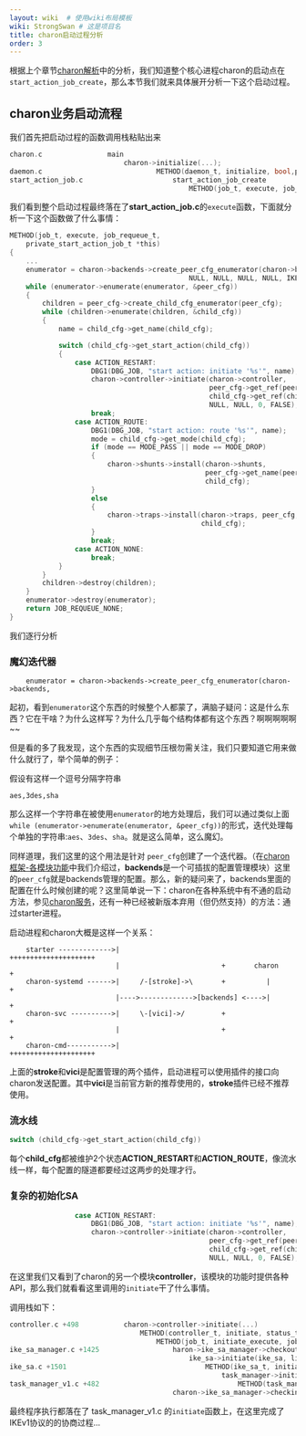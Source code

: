 ```yaml
---
layout: wiki  # 使用wiki布局模板
wiki: StrongSwan # 这是项目名
title: charon启动过程分析
order: 3
---
```


根据上个章节[charon解析](charon_code#charon核心业务的启动点在什么地方)中的分析，我们知道整个核心进程charon的启动点在`start_action_job_create`，那么本节我们就来具体展开分析一下这个启动过程。

## charon业务启动流程

我们首先把启动过程的函数调用栈粘贴出来

```c
charon.c 				main
							charon->initialize(...);
daemon.c							METHOD(daemon_t, initialize, bool,private_daemon_t *this, char *plugins)
start_action_job.c						start_action_job_create
											METHOD(job_t, execute, job_requeue_t,private_start_action_job_t *this)
```

我们看到整个启动过程最终落在了**start_action_job.c**的`execute`函数，下面就分析一下这个函数做了什么事情：

```c
METHOD(job_t, execute, job_requeue_t,
	private_start_action_job_t *this)
{
	...
	enumerator = charon->backends->create_peer_cfg_enumerator(charon->backends,
											NULL, NULL, NULL, NULL, IKE_ANY);
	while (enumerator->enumerate(enumerator, &peer_cfg))
	{
		children = peer_cfg->create_child_cfg_enumerator(peer_cfg);
		while (children->enumerate(children, &child_cfg))
		{
			name = child_cfg->get_name(child_cfg);

			switch (child_cfg->get_start_action(child_cfg))
			{
				case ACTION_RESTART:
					DBG1(DBG_JOB, "start action: initiate '%s'", name);
					charon->controller->initiate(charon->controller,
												 peer_cfg->get_ref(peer_cfg),
												 child_cfg->get_ref(child_cfg),
												 NULL, NULL, 0, FALSE);
					break;
				case ACTION_ROUTE:
					DBG1(DBG_JOB, "start action: route '%s'", name);
					mode = child_cfg->get_mode(child_cfg);
					if (mode == MODE_PASS || mode == MODE_DROP)
					{
						charon->shunts->install(charon->shunts,
												peer_cfg->get_name(peer_cfg),
												child_cfg);
					}
					else
					{
						charon->traps->install(charon->traps, peer_cfg,
											   child_cfg);
					}
					break;
				case ACTION_NONE:
					break;
			}
		}
		children->destroy(children);
	}
	enumerator->destroy(enumerator);
	return JOB_REQUEUE_NONE;
}
```

我们逐行分析

### 魔幻迭代器

```
	enumerator = charon->backends->create_peer_cfg_enumerator(charon->backends,
```

起初，看到`enumerator`这个东西的时候整个人都蒙了，满脑子疑问：这是什么东西？它在干啥？为什么这样写？为什么几乎每个结构体都有这个东西？啊啊啊啊啊~~

但是看的多了我发现，这个东西的实现细节压根勿需关注，我们只要知道它用来做什么就行了，举个简单的例子：

假设有这样一个逗号分隔字符串

`aes,3des,sha`

那么这样一个字符串在被使用`enumerator`的地方处理后，我们可以通过类似上面`while (enumerator->enumerate(enumerator, &peer_cfg))`的形式，迭代处理每个单独的字符串:`aes`、`3des`、`sha`。就是这么简单，这么魔幻。

同样道理，我们这里的这个用法是针对 `peer_cfg`创建了一个迭代器。（在[charon框架-各模块功能](index#各个模块功能)中我们介绍过，**backends**是一个可插拔的配置管理模块）这里的`peer_cfg`就是backends管理的配置。那么，新的疑问来了，backends里面的配置在什么时候创建的呢？这里简单说一下：charon在各种系统中有不通的启动方法，参见[charon服务](https://docs.strongswan.org/docs/5.9/daemons/charon-systemd.html)，还有一种已经被新版本弃用（但仍然支持）的方法：通过starter进程。

启动进程和charon大概是这样一个关系：

```
	starter	------------->|							+++++++++++++++++++++
						  |							+		charon		+
	charon-systemd ------>|		/-[stroke]->\		+		   |		+
						  |---->------------->[backends] <---->|		+
	charon-svc ---------->|		\-[vici]->/			+					+
						  |							+					+
	charon-cmd----------->|							+++++++++++++++++++++
```

上面的**stroke**和**vici**是配置管理的两个插件，启动进程可以使用插件的接口向charon发送配置。其中**vici**是当前官方新的推荐使用的，**stroke**插件已经不推荐使用。

### 流水线

```c
switch (child_cfg->get_start_action(child_cfg))
```

每个**child_cfg**都被维护2个状态**ACTION_RESTART**和**ACTION_ROUTE**，像流水线一样，每个配置的隧道都要经过这两步的处理才行。

### 复杂的初始化SA

```c
				case ACTION_RESTART:
					DBG1(DBG_JOB, "start action: initiate '%s'", name);
					charon->controller->initiate(charon->controller,
												 peer_cfg->get_ref(peer_cfg),
												 child_cfg->get_ref(child_cfg),
												 NULL, NULL, 0, FALSE);
```

在这里我们又看到了charon的另一个模块**controller**，该模块的功能时提供各种API，那么我们就看看这里调用的`initiate`干了什么事情。

调用栈如下：

```c
controller.c +498			charon->controller->initiate(...)
								METHOD(controller_t, initiate, status_t,...)
									METHOD(job_t, initiate_execute, job_requeue_t,...)
ike_sa_manager.c +1425					haron->ike_sa_manager->checkout_by_config(...)
											ike_sa->initiate(ike_sa, listener->child_cfg, 0, NULL, NULL)
ike_sa.c +1501									METHOD(ike_sa_t, initiate, status_t,...)
													task_manager->initiate(this->task_manager)
task_manager_v1.c +482									METHOD(task_manager_t, initiate, status_t,private_task_manager_t *this)
										charon->ike_sa_manager->checkin(...)
```

最终程序执行都落在了 task_manager_v1.c 的`initiate`函数上，在这里完成了IKEv1协议的的协商过程...




